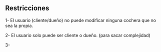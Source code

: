 ## Restricciones
1- El usuario (cliente/dueño) no puede modificar ninguna cochera que no sea la propia.

2- El usuario solo puede ser cliente o dueño. (para sacar complejidad)

3- 
